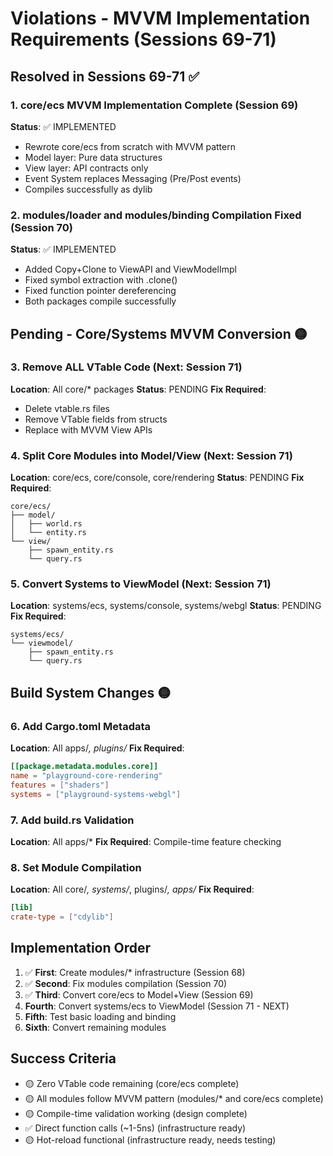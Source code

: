 # Violations - MVVM Implementation Requirements (Sessions 69-71)

## Resolved in Sessions 69-71 ✅

### 1. core/ecs MVVM Implementation Complete (Session 69)
**Status**: ✅ IMPLEMENTED
- Rewrote core/ecs from scratch with MVVM pattern
- Model layer: Pure data structures
- View layer: API contracts only
- Event System replaces Messaging (Pre/Post events)
- Compiles successfully as dylib

### 2. modules/loader and modules/binding Compilation Fixed (Session 70)
**Status**: ✅ IMPLEMENTED
- Added Copy+Clone to ViewAPI and ViewModelImpl
- Fixed symbol extraction with .clone()
- Fixed function pointer dereferencing
- Both packages compile successfully

## Pending - Core/Systems MVVM Conversion 🟡

### 3. Remove ALL VTable Code (Next: Session 71)
**Location**: All core/* packages
**Status**: PENDING
**Fix Required**:
- Delete vtable.rs files
- Remove VTable fields from structs
- Replace with MVVM View APIs

### 4. Split Core Modules into Model/View (Next: Session 71)
**Location**: core/ecs, core/console, core/rendering
**Status**: PENDING
**Fix Required**:
```
core/ecs/
├── model/
│   ├── world.rs
│   └── entity.rs
└── view/
    ├── spawn_entity.rs
    └── query.rs
```

### 5. Convert Systems to ViewModel (Next: Session 71)
**Location**: systems/ecs, systems/console, systems/webgl
**Status**: PENDING
**Fix Required**:
```
systems/ecs/
└── viewmodel/
    ├── spawn_entity.rs
    └── query.rs
```

## Build System Changes 🟡

### 6. Add Cargo.toml Metadata
**Location**: All apps/*, plugins/*
**Fix Required**:
```toml
[[package.metadata.modules.core]]
name = "playground-core-rendering"
features = ["shaders"]
systems = ["playground-systems-webgl"]
```

### 7. Add build.rs Validation
**Location**: All apps/*
**Fix Required**: Compile-time feature checking

### 8. Set Module Compilation
**Location**: All core/*, systems/*, plugins/*, apps/*
**Fix Required**:
```toml
[lib]
crate-type = ["cdylib"]
```

## Implementation Order

1. ✅ **First**: Create modules/* infrastructure (Session 68)
2. ✅ **Second**: Fix modules compilation (Session 70)
3. ✅ **Third**: Convert core/ecs to Model+View (Session 69)
4. **Fourth**: Convert systems/ecs to ViewModel (Session 71 - NEXT)
5. **Fifth**: Test basic loading and binding
6. **Sixth**: Convert remaining modules

## Success Criteria

- 🟡 Zero VTable code remaining (core/ecs complete)
- 🟡 All modules follow MVVM pattern (modules/* and core/ecs complete)
- 🟡 Compile-time validation working (design complete)
- ✅ Direct function calls (~1-5ns) (infrastructure ready)
- 🟡 Hot-reload functional (infrastructure ready, needs testing)